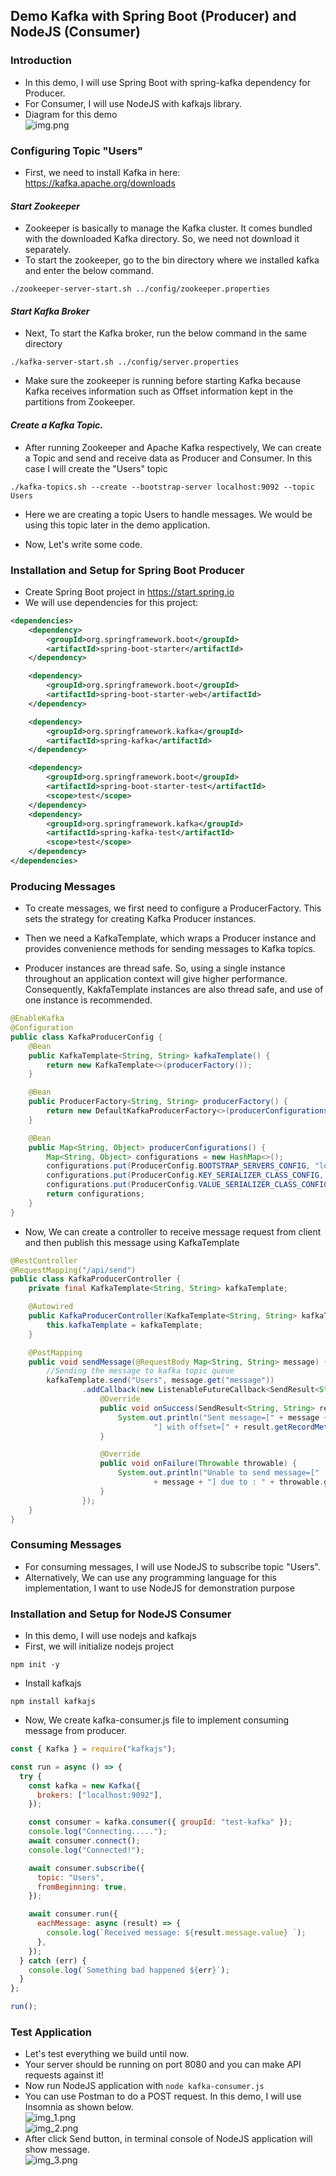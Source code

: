 ## Demo Kafka with Spring Boot (Producer) and NodeJS (Consumer)

### Introduction

- In this demo, I will use Spring Boot with spring-kafka dependency for Producer.
- For Consumer, I will use NodeJS with kafkajs library.
- Diagram for this demo <br/>
  ![img.png](img.png)

### Configuring Topic "Users"

- First, we need to install Kafka in here: https://kafka.apache.org/downloads

#### <b><i>Start Zookeeper</i></b>

- Zookeeper is basically to manage the Kafka cluster. It comes bundled with the downloaded Kafka directory. So, we need
  not download it separately.
- To start the zookeeper, go to the bin directory where we installed kafka and enter the below command.

```shell
./zookeeper-server-start.sh ../config/zookeeper.properties
```

#### <b><i>Start Kafka Broker</i></b>

- Next, To start the Kafka broker, run the below command in the same directory

```shell
./kafka-server-start.sh ../config/server.properties
```

- Make sure the zookeeper is running before starting Kafka because Kafka receives information such as Offset information
  kept in the partitions from Zookeeper.

#### <b><i>Create a Kafka Topic.</i></b>

- After running Zookeeper and Apache Kafka respectively, We can create a Topic and send and receive data as Producer and
  Consumer. In this case I will create the "Users" topic

```shell
./kafka-topics.sh --create --bootstrap-server localhost:9092 --topic Users
```

- Here we are creating a topic Users to handle messages. We would be using this topic later in the demo application.

- Now, Let's write some code.

### Installation and Setup for Spring Boot Producer

- Create Spring Boot project in https://start.spring.io
- We will use dependencies for this project:

```xml
<dependencies>
    <dependency>
        <groupId>org.springframework.boot</groupId>
        <artifactId>spring-boot-starter</artifactId>
    </dependency>

    <dependency>
        <groupId>org.springframework.boot</groupId>
        <artifactId>spring-boot-starter-web</artifactId>
    </dependency>

    <dependency>
        <groupId>org.springframework.kafka</groupId>
        <artifactId>spring-kafka</artifactId>
    </dependency>

    <dependency>
        <groupId>org.springframework.boot</groupId>
        <artifactId>spring-boot-starter-test</artifactId>
        <scope>test</scope>
    </dependency>
    <dependency>
        <groupId>org.springframework.kafka</groupId>
        <artifactId>spring-kafka-test</artifactId>
        <scope>test</scope>
    </dependency>
</dependencies>
```

### Producing Messages

- To create messages, we first need to configure a ProducerFactory. This sets the strategy for creating Kafka Producer instances.

- Then we need a KafkaTemplate, which wraps a Producer instance and provides convenience methods for sending messages to Kafka topics.

- Producer instances are thread safe. So, using a single instance throughout an application context will give higher performance. Consequently, KakfaTemplate instances are also thread safe, and use of one instance is recommended.

```java
@EnableKafka
@Configuration
public class KafkaProducerConfig {
    @Bean
    public KafkaTemplate<String, String> kafkaTemplate() {
        return new KafkaTemplate<>(producerFactory());
    }

    @Bean
    public ProducerFactory<String, String> producerFactory() {
        return new DefaultKafkaProducerFactory<>(producerConfigurations());
    }

    @Bean
    public Map<String, Object> producerConfigurations() {
        Map<String, Object> configurations = new HashMap<>();
        configurations.put(ProducerConfig.BOOTSTRAP_SERVERS_CONFIG, "localhost:9092");
        configurations.put(ProducerConfig.KEY_SERIALIZER_CLASS_CONFIG, StringSerializer.class);
        configurations.put(ProducerConfig.VALUE_SERIALIZER_CLASS_CONFIG, StringSerializer.class);
        return configurations;
    }
}
```

- Now, We can create a controller to receive message request from client and then publish this message using KafkaTemplate

```java
@RestController
@RequestMapping("/api/send")
public class KafkaProducerController {
    private final KafkaTemplate<String, String> kafkaTemplate;

    @Autowired
    public KafkaProducerController(KafkaTemplate<String, String> kafkaTemplate) {
        this.kafkaTemplate = kafkaTemplate;
    }

    @PostMapping
    public void sendMessage(@RequestBody Map<String, String> message) {
        //Sending the message to kafka topic queue
        kafkaTemplate.send("Users", message.get("message"))
                .addCallback(new ListenableFutureCallback<SendResult<String, String>>() {
                    @Override
                    public void onSuccess(SendResult<String, String> result) {
                        System.out.println("Sent message=[" + message +
                                "] with offset=[" + result.getRecordMetadata().offset() + "]");
                    }

                    @Override
                    public void onFailure(Throwable throwable) {
                        System.out.println("Unable to send message=["
                                + message + "] due to : " + throwable.getMessage());
                    }
                });
    }
}
```

### Consuming Messages

- For consuming messages, I will use NodeJS to subscribe topic "Users".
- Alternatively, We can use any programming language for this implementation, I want to use NodeJS for demonstration purpose

### Installation and Setup for NodeJS Consumer

- In this demo, I will use nodejs and kafkajs
- First, we will initialize nodejs project

```shell
npm init -y
```

- Install kafkajs

```shell
npm install kafkajs
```

- Now, We create kafka-consumer.js file to implement consuming message from producer.

```javascript
const { Kafka } = require("kafkajs");

const run = async () => {
  try {
    const kafka = new Kafka({
      brokers: ["localhost:9092"],
    });

    const consumer = kafka.consumer({ groupId: "test-kafka" });
    console.log("Connecting.....");
    await consumer.connect();
    console.log("Connected!");

    await consumer.subscribe({
      topic: "Users",
      fromBeginning: true,
    });

    await consumer.run({
      eachMessage: async (result) => {
        console.log(`Received message: ${result.message.value} `);
      },
    });
  } catch (err) {
    console.log(`Something bad happened ${err}`);
  }
};

run();
```

### Test Application

- Let's test everything we build until now.
- Your server should be running on port 8080 and you can make API requests against it!
- Now run NodeJS application with `node kafka-consumer.js`
- You can use Postman to do a POST request. In this demo, I will use Insomnia as shown below.<br/>
  ![img_1.png](img_1.png)<br/>
  ![img_2.png](img_2.png)<br/>
- After click Send button, in terminal console of NodeJS application will show message.<br/>
  ![img_3.png](img_3.png)
